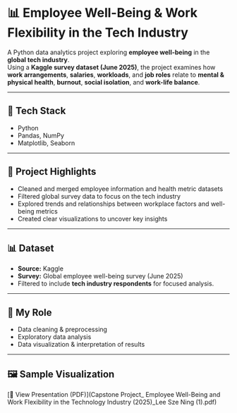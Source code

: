 # 📊 Employee Well-Being & Work Flexibility in the Tech Industry

A Python data analytics project exploring **employee well-being** in the **global tech industry**.  
Using a **Kaggle survey dataset (June 2025)**, the project examines how **work arrangements**, **salaries**, **workloads**, and **job roles** relate to **mental & physical health**, **burnout**, **social isolation**, and **work-life balance**.

---

## 🧰 Tech Stack
- Python  
- Pandas, NumPy  
- Matplotlib, Seaborn

---

## 🚀 Project Highlights
- Cleaned and merged employee information and health metric datasets  
- Filtered global survey data to focus on the tech industry  
- Explored trends and relationships between workplace factors and well-being metrics  
- Created clear visualizations to uncover key insights

---

## 📊 Dataset
- **Source:** Kaggle  
- **Survey:** Global employee well-being survey (June 2025)  
- Filtered to include **tech industry respondents** for focused analysis.

---

## 🙌 My Role
- Data cleaning & preprocessing  
- Exploratory data analysis  
- Data visualization & interpretation of results

---

## 🖼 Sample Visualization
[📄 View Presentation (PDF)](Capstone Project_ Employee Well-Being and Work Flexibility in the Technology Industry (2025)_Lee Sze Ning (1).pdf)
